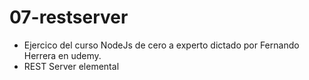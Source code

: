 # 07-restserver
* Ejercico del curso NodeJs de cero a experto dictado por Fernando Herrera en udemy.
* REST Server elemental
